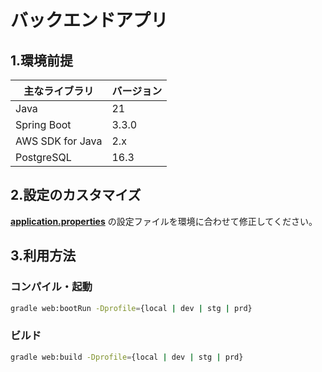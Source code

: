 # バックエンドアプリ

## 1.環境前提

| 主なライブラリ | バージョン |
|----------------|------------|
| Java           | 21         |
| Spring Boot    | 3.3.0      |
| AWS SDK for Java | 2.x        |
| PostgreSQL     | 16.3        |

## 2.設定のカスタマイズ
[**application.properties**](./web/src/main/resources/) の設定ファイルを環境に合わせて修正してください。

## 3.利用方法

### コンパイル・起動
```sh
gradle web:bootRun -Dprofile={local | dev | stg | prd}
```
### ビルド
```sh
gradle web:build -Dprofile={local | dev | stg | prd}
```